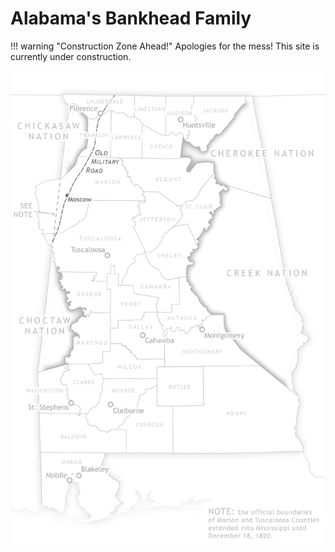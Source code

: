 # Alabama's Bankhead Family

!!! warning "Construction Zone Ahead!"
	Apologies for the mess! This site is currently under construction.

<img class="feature" src="img/bankhead_al1820.jpg" alt="">